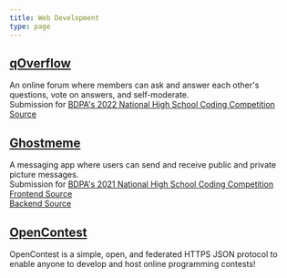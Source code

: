 ```yaml
---
title: Web Development
type: page
---
```




[qOverflow](https://spicecat.github.io/qoverflow/)
-
An online forum where members can ask and answer each other's questions, vote on answers, and self-moderate.  
Submission for [BDPA's 2022 National High School Coding Competition](https://github.com/nhscc/problem-statements/tree/main/2022/qoverflow)  
[Source](https://github.com/spicecat/qOverflow)

[Ghostmeme](https://spicecat.github.io/ghostmeme/)
-
A messaging app where users can send and receive public and private picture messages.  
Submission for [BDPA's 2021 National High School Coding Competition](https://github.com/nhscc/problem-statements/tree/main/2021/ghostmeme)  
[Frontend Source](https://github.com/spicecat/ghostmeme)  
[Backend Source](https://github.com/spicecat/ghostmemebackend)

[OpenContest](https://github.com/LadueCS/OpenContest)
-
OpenContest is a simple, open, and federated HTTPS JSON protocol to enable anyone to develop and host online programming contests!